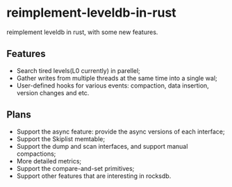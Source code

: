 # reimplement-leveldb-in-rust
reimplement leveldb in rust, with some new features.

## Features
* Search tired levels(L0 currently) in parellel;
* Gather writes from multiple threads at the same time into a single wal;
* User-defined hooks for various events: compaction, data insertion, version changes and etc.

## Plans
* Support the async feature: provide the async versions of each interface;
* Support the Skiplist memtable;
* Support the dump and scan interfaces, and support manual compactions;
* More detailed metrics;
* Support the compare-and-set primitives;
* Support other features that are interesting in rocksdb.
